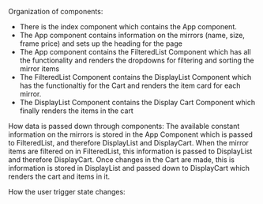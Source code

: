 Organization of components:
- There is the index component which contains the App component.
- The App component contains information on the mirrors (name, size, frame price) and sets up the heading for the page
- The App component contains the FilteredList Component which has all the functionality and renders the dropdowns for
    filtering and sorting the mirror items
- The FilteredList Component contains the DisplayList Component which has the functionaltiy for the Cart and renders the
item card for each mirror. 
- The DisplayList Component contains the Display Cart Component which finally renders the items in the cart



How data is passed down through components:
The available constant information on the mirrors is stored in the App Component which is passed to
FilteredList, and therefore DisplayList and DisplayCart. When the mirror items are filtered on in 
FilteredList, this information is passed to DisplayList and therefore DisplayCart. Once changes in the
Cart are made, this is information is stored in DisplayList and passed down to DisplayCart which renders
the cart and items in it. 


How the user trigger state changes:

